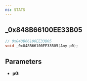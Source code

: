 ```yaml
---
ns: STATS
---
```

## _0x848B66100EE33B05

```c
// 0x848B66100EE33B05
void _0x848B66100EE33B05(Any p0);
```


## Parameters
* **p0**: 

